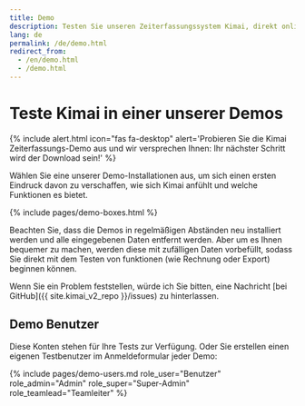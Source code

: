 ```yaml
---
title: Demo
description: Testen Sie unseren Zeiterfassungssystem Kimai, direkt online in einer unserer Demo Installationen.
lang: de
permalink: /de/demo.html
redirect_from:
  - /en/demo.html
  - /demo.html
---
```


# Teste Kimai in einer unserer Demos

{% include alert.html icon="fas fa-desktop" alert='Probieren Sie die Kimai Zeiterfassungs-Demo aus und wir versprechen Ihnen: Ihr nächster Schritt wird der Download sein!' %}

Wählen Sie eine unserer Demo-Installationen aus, um sich einen ersten Eindruck davon zu verschaffen, wie sich Kimai anfühlt und welche Funktionen es bietet.

{% include pages/demo-boxes.html %}

Beachten Sie, dass die Demos in regelmäßigen Abständen neu installiert werden und alle eingegebenen Daten entfernt werden. 
Aber um es Ihnen bequemer zu machen, werden diese mit zufälligen Daten vorbefüllt, sodass Sie direkt mit dem Testen von funktionen (wie Rechnung oder Export) beginnen können.

Wenn Sie ein Problem feststellen, würde ich Sie bitten, eine Nachricht [bei GitHub]({{ site.kimai_v2_repo }}/issues) zu hinterlassen.

## Demo Benutzer

Diese Konten stehen für Ihre Tests zur Verfügung. Oder Sie erstellen einen eigenen Testbenutzer im Anmeldeformular jeder Demo:

{% include pages/demo-users.md role_user="Benutzer" role_admin="Admin" role_super="Super-Admin" role_teamlead="Teamleiter" %}
